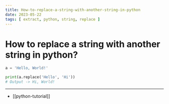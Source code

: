 ```yaml
---
title: How-to-replace-a-string-with-another-string-in-python
date: 2023-05-22
tags: [ extract, python, string, replace ]
---
```


# How to replace a string with another string in python?

```python
a = 'Hello, World!'

print(a.replace('Hello', 'Hi'))
# Output -> Hi, World!
```

---
- [[python-tutorial]]
